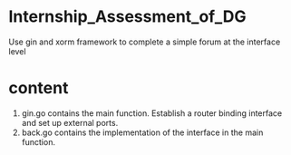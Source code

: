# Internship_Assessment_of_DG
Use gin and xorm framework to complete a simple forum at the interface level

# content
1. gin.go contains the main function. Establish a router binding interface and set up external ports.
2. back.go contains the implementation of the interface in the main function.
